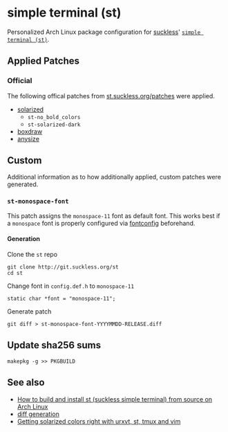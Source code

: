 # simple terminal (st)

Personalized Arch Linux package configuration for [suckless](https://suckless.org)' [`simple terminal (st)`](https://st.suckless.org/).

## Applied Patches

### Official

The following offical patches from [st.suckless.org/patches](https://st.suckless.org/patches/) were applied.

- [solarized](https://st.suckless.org/patches/solarized/)
  - `st-no_bold_colors`
  - `st-solarized-dark`
- [boxdraw](https://st.suckless.org/patches/boxdraw/)
- [anysize](https://st.suckless.org/patches/anysize/)

## Custom

Additional information as to how additionally applied, custom patches were generated.

### `st-monospace-font`

This patch assigns the `monospace-11` font as default font. This works best if a `monospace` font is properly configured via [fontconfig](https://www.freedesktop.org/wiki/Software/fontconfig/) beforehand.

#### Generation

Clone the `st` repo

    git clone http://git.suckless.org/st
    cd st

Change font in `config.def.h` to `monospace-11`

    static char *font = "monospace-11";

Generate patch

    git diff > st-monospace-font-YYYYMMDD-RELEASE.diff

## Update sha256 sums

    makepkg -g >> PKGBUILD

## See also

- [How to build and install st (suckless simple terminal) from source on Arch Linux](https://brianbuccola.com/how-to-build-and-install-st-suckless-simple-terminal-from-source-on-arch-linux/)
- [diff generation](https://suckless.org/hacking/)
- [Getting solarized colors right with urxvt, st, tmux and vim](https://bbs.archlinux.org/viewtopic.php?id=164108)
